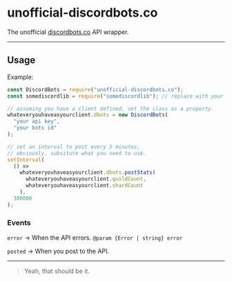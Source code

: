 # unofficial-discordbots.co

The unofficial [discordbots.co](https://discordbots.co/) API wrapper.

---

## Usage

Example:

```js
const DiscordBots = require("unofficial-discordbots.co");
const somediscordlib = require("somediscordlib"); // replace with your discord library of your choice, and set it up.

// assuming you have a client defined, set the class as a property.
whateveryouhaveasyourclient.dbots = new DiscordBots(
  "your api key",
  "your bots id"
);

// set an interval to post every 5 minutes,
// obviously, subsitute what you need to use.
setInterval(
  () =>
    whateveryouhaveasyourclient.dbots.postStats(
      whateveryouhaveasyourclient.guildCount,
      whateveryouhaveasyourclient.shardCount
    ),
  300000
); 
```

### Events

`error`  -> When the API errors. `@param {Error | string} error`

`posted` -> When you post to the API.

---

> Yeah, that should be it.
